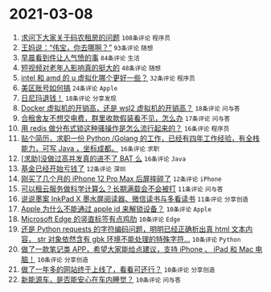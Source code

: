 # 2021-03-08

1. [求问下大家关于码农租房的问题](https://www.v2ex.com/t/759510) `108条评论` `程序员`
1. [王妈说：“伟宝，你去哪啊？”](https://www.v2ex.com/t/759427) `93条评论` `随想`
1. [早晨看到件让人气愤的事](https://www.v2ex.com/t/759433) `84条评论` `生活`
1. [短视频对老年人影响真的挺大的](https://www.v2ex.com/t/759529) `48条评论` `随想`
1. [intel 和 amd 的 u 虚拟化哪个更好一些？](https://www.v2ex.com/t/759526) `32条评论` `程序员`
1. [美区账号如何搞](https://www.v2ex.com/t/759477) `24条评论` `Apple`
1. [日尼玛退钱！](https://www.v2ex.com/t/759575) `18条评论` `分享发现`
1. [Docker 虚拟机的开销高，还是 wsl2 虚拟机的开销高？](https://www.v2ex.com/t/759530) `18条评论` `问与答`
1. [合租舍友不想交电费，群里收款假装看不见，怎么办](https://www.v2ex.com/t/759451) `17条评论` `问与答`
1. [用 redis 做分布式锁这种骚操作是怎么流行起来的？](https://www.v2ex.com/t/759583) `16条评论` `程序员`
1. [贴个简历，求职一份 Python /Golang 的工作，已经有四年工作经验，有全栈能力，可写 Java ，坐标成都。](https://www.v2ex.com/t/759579) `16条评论` `求职`
1. [[求助]没做过高并发真的进不了 BAT 么](https://www.v2ex.com/t/759491) `16条评论` `Java`
1. [基金已经开始亏钱了](https://www.v2ex.com/t/759578) `12条评论` `深圳`
1. [刚买了几个月的 iPhone 12 Pro Max 后屏摔碎了](https://www.v2ex.com/t/759506) `12条评论` `iPhone`
1. [可以租云服务做科学计算么？长期满载会不会被打](https://www.v2ex.com/t/759527) `11条评论` `问与答`
1. [说说墨案 InkPad X 墨水屏阅读器、微信读书与多看读书](https://www.v2ex.com/t/759512) `11条评论` `分享创造`
1. [Apple 为什么不能通过 apple id 来解锁设备？](https://www.v2ex.com/t/759525) `10条评论` `Apple`
1. [Microsoft Edge 的竖直标签有点鸡肋](https://www.v2ex.com/t/759516) `10条评论` `Edge`
1. [还是 Python requests 的字符编码问题，明明已经正确析出真 html 文本内容， str 对象依然含有 gbk 环境不能处理的特殊字符...](https://www.v2ex.com/t/759499) `10条评论` `Python`
1. [做了一款笔记类 APP，希望大家能给点建议，支持 iPhone 、 iPad 和 Mac 电脑！](https://www.v2ex.com/t/759488) `10条评论` `分享创造`
1. [做了一年多的网站终于上线了，看看可还行？](https://www.v2ex.com/t/759469) `10条评论` `分享创造`
1. [新能源车，是否能安心在车内睡觉？](https://www.v2ex.com/t/759466) `10条评论` `问与答`
